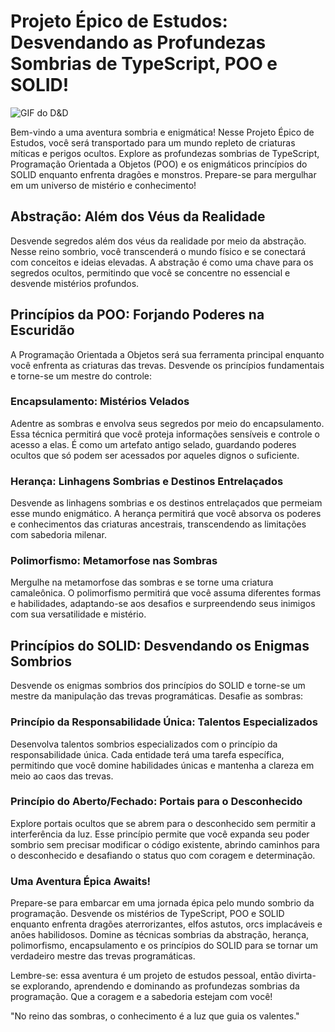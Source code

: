 # Projeto Épico de Estudos: Desvendando as Profundezas Sombrias de TypeScript, POO e SOLID!
![GIF do D&D]([https://tenor.com/buBwR.gif](https://www.google.com/url?sa=i&url=https%3A%2F%2Fgifer.com%2Fen%2FI2vv&psig=AOvVaw2kQ7Am3CGWCkZxl31VVs9S&ust=1684286970174000&source=images&cd=vfe&ved=0CBEQjRxqFwoTCMjs2YbY-P4CFQAAAAAdAAAAABAS))


Bem-vindo a uma aventura sombria e enigmática! Nesse Projeto Épico de Estudos, você será transportado para um mundo repleto de criaturas míticas e perigos ocultos. Explore as profundezas sombrias de TypeScript, Programação Orientada a Objetos (POO) e os enigmáticos princípios do SOLID enquanto enfrenta dragões e monstros. Prepare-se para mergulhar em um universo de mistério e conhecimento!

## Abstração: Além dos Véus da Realidade

Desvende segredos além dos véus da realidade por meio da abstração. Nesse reino sombrio, você transcenderá o mundo físico e se conectará com conceitos e ideias elevadas. A abstração é como uma chave para os segredos ocultos, permitindo que você se concentre no essencial e desvende mistérios profundos.

## Princípios da POO: Forjando Poderes na Escuridão

A Programação Orientada a Objetos será sua ferramenta principal enquanto você enfrenta as criaturas das trevas. Desvende os princípios fundamentais e torne-se um mestre do controle:

### Encapsulamento: Mistérios Velados

Adentre as sombras e envolva seus segredos por meio do encapsulamento. Essa técnica permitirá que você proteja informações sensíveis e controle o acesso a elas. É como um artefato antigo selado, guardando poderes ocultos que só podem ser acessados por aqueles dignos o suficiente.

### Herança: Linhagens Sombrias e Destinos Entrelaçados

Desvende as linhagens sombrias e os destinos entrelaçados que permeiam esse mundo enigmático. A herança permitirá que você absorva os poderes e conhecimentos das criaturas ancestrais, transcendendo as limitações com sabedoria milenar.

### Polimorfismo: Metamorfose nas Sombras

Mergulhe na metamorfose das sombras e se torne uma criatura camaleônica. O polimorfismo permitirá que você assuma diferentes formas e habilidades, adaptando-se aos desafios e surpreendendo seus inimigos com sua versatilidade e mistério.

## Princípios do SOLID: Desvendando os Enigmas Sombrios

Desvende os enigmas sombrios dos princípios do SOLID e torne-se um mestre da manipulação das trevas programáticas. Desafie as sombras:

### Princípio da Responsabilidade Única: Talentos Especializados

Desenvolva talentos sombrios especializados com o princípio da responsabilidade única. Cada entidade terá uma tarefa específica, permitindo que você domine habilidades únicas e mantenha a clareza em meio ao caos das trevas.

### Princípio do Aberto/Fechado: Portais para o Desconhecido

Explore portais ocultos que se abrem para o desconhecido sem permitir a interferência da luz. Esse princípio permite que você expanda seu poder sombrio sem precisar modificar o código existente, abrindo caminhos para o desconhecido e desafiando o status quo com coragem e determinação.

 ### Uma Aventura Épica Awaits!
Prepare-se para embarcar em uma jornada épica pelo mundo sombrio da programação. Desvende os mistérios de TypeScript, POO e SOLID enquanto enfrenta dragões aterrorizantes, elfos astutos, orcs implacáveis e anões habilidosos. Domine as técnicas sombrias da abstração, herança, polimorfismo, encapsulamento e os princípios do SOLID para se tornar um verdadeiro mestre das trevas programáticas.

Lembre-se: essa aventura é um projeto de estudos pessoal, então divirta-se explorando, aprendendo e dominando as profundezas sombrias da programação. Que a coragem e a sabedoria estejam com você!

"No reino das sombras, o conhecimento é a luz que guia os valentes."
